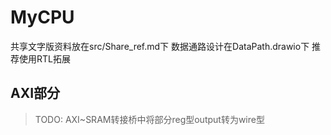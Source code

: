 # MyCPU
共享文字版资料放在src/Share_ref.md下
数据通路设计在DataPath.drawio下
推荐使用RTL拓展
## AXI部分

> TODO: AXI~SRAM转接桥中将部分reg型output转为wire型
